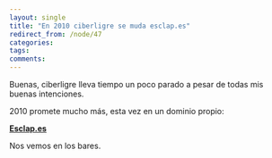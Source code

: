 ```yaml
---
layout: single
title: "En 2010 ciberligre se muda esclap.es"
redirect_from: /node/47
categories:
tags: 
comments: 
---
```

Buenas, ciberligre lleva tiempo un poco parado a pesar de todas mis buenas intenciones.  

2010 promete mucho más, esta vez en un dominio propio:  

**[Esclap.es](http://esclap.es/)**  

Nos vemos en los bares.

